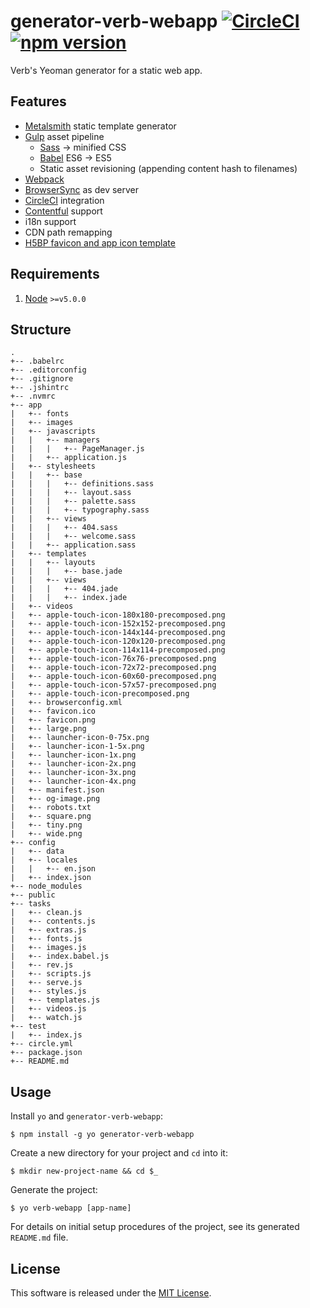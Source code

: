 # generator-verb-webapp [![CircleCI](https://circleci.com/gh/StudioVerb/generator-verb-webapp.svg?style=svg&circle-token=d22c55a7cda54ba18131f6ccc998a38655bd7f90)](https://circleci.com/gh/StudioVerb/generator-verb-webapp) [![npm version](https://badge.fury.io/js/generator-verb-webapp.svg)](https://badge.fury.io/js/generator-verb-webapp)

Verb's Yeoman generator for a static web app.

## Features

- [Metalsmith](http://metalsmith.io) static template generator
- [Gulp](http://gulpjs.com) asset pipeline
  - [Sass](http://sass-lang.com) -> minified CSS
  - [Babel](https://babeljs.io) ES6 -> ES5
  - Static asset revisioning (appending content hash to filenames)
- [Webpack](https://webpack.github.io/)
- [BrowserSync](http://www.browsersync.io) as dev server
- [CircleCI](https://circleci.com/) integration
- [Contentful](http://contentful.com) support
- i18n support
- CDN path remapping
- [H5BP favicon and app icon template](http://littlewebgiants.com/favicon-and-app-icon-template/)

## Requirements

1. [Node](https://nodejs.org) `>=v5.0.0`

## Structure

```
.
+-- .babelrc
+-- .editorconfig
+-- .gitignore
+-- .jshintrc
+-- .nvmrc
+-- app
|   +-- fonts
|   +-- images
|   +-- javascripts
|   |   +-- managers
|   |   |   +-- PageManager.js
|   |   +-- application.js
|   +-- stylesheets
|   |   +-- base
|   |   |   +-- definitions.sass
|   |   |   +-- layout.sass
|   |   |   +-- palette.sass
|   |   |   +-- typography.sass
|   |   +-- views
|   |   |   +-- 404.sass
|   |   |   +-- welcome.sass
|   |   +-- application.sass
|   +-- templates
|   |   +-- layouts
|   |   |   +-- base.jade
|   |   +-- views
|   |   |   +-- 404.jade
|   |   |   +-- index.jade
|   +-- videos
|   +-- apple-touch-icon-180x180-precomposed.png
|   +-- apple-touch-icon-152x152-precomposed.png
|   +-- apple-touch-icon-144x144-precomposed.png
|   +-- apple-touch-icon-120x120-precomposed.png
|   +-- apple-touch-icon-114x114-precomposed.png
|   +-- apple-touch-icon-76x76-precomposed.png
|   +-- apple-touch-icon-72x72-precomposed.png
|   +-- apple-touch-icon-60x60-precomposed.png
|   +-- apple-touch-icon-57x57-precomposed.png
|   +-- apple-touch-icon-precomposed.png
|   +-- browserconfig.xml
|   +-- favicon.ico
|   +-- favicon.png
|   +-- large.png
|   +-- launcher-icon-0-75x.png
|   +-- launcher-icon-1-5x.png
|   +-- launcher-icon-1x.png
|   +-- launcher-icon-2x.png
|   +-- launcher-icon-3x.png
|   +-- launcher-icon-4x.png
|   +-- manifest.json
|   +-- og-image.png
|   +-- robots.txt
|   +-- square.png
|   +-- tiny.png
|   +-- wide.png
+-- config
|   +-- data
|   +-- locales
|   |   +-- en.json
|   +-- index.json
+-- node_modules
+-- public
+-- tasks
|   +-- clean.js
|   +-- contents.js
|   +-- extras.js
|   +-- fonts.js
|   +-- images.js
|   +-- index.babel.js
|   +-- rev.js
|   +-- scripts.js
|   +-- serve.js
|   +-- styles.js
|   +-- templates.js
|   +-- videos.js
|   +-- watch.js
+-- test
|   +-- index.js
+-- circle.yml
+-- package.json
+-- README.md
```

## Usage

Install `yo` and `generator-verb-webapp`:
```
$ npm install -g yo generator-verb-webapp
```

Create a new directory for your project and `cd` into it:
```
$ mkdir new-project-name && cd $_ 
```

Generate the project:
```
$ yo verb-webapp [app-name]
```

For details on initial setup procedures of the project, see its generated ```README.md``` file.

## License

This software is released under the [MIT License](http://opensource.org/licenses/MIT).
